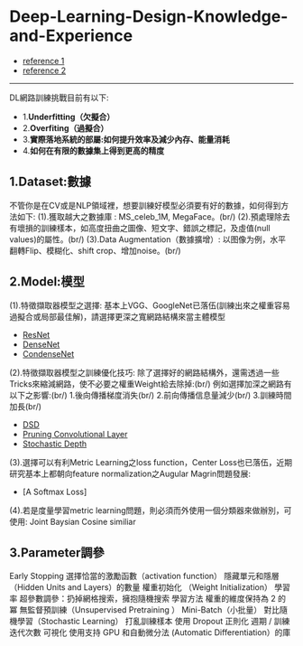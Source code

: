 # Deep-Learning-Design-Knowledge-and-Experience
- [reference 1](https://www.zhihu.com/people/zhou-yi-nan-42/activities)
- [reference 2](https://www.leiphone.com/news/201701/gOwAU7YFQkJcFkVB.html)
---
DL網路訓練挑戰目前有以下:
- 1.**Underfitting（欠擬合）**
- 2.**Overfiting（過擬合）**
- 3.**實際落地系統的部屬:如何提升效率及減少內存、能量消耗**
- 4.**如何在有限的數據集上得到更高的精度**


## 1.Dataset:數據
不管你是在CV或是NLP領域裡，想要訓練好模型必須要有好的數據，如何得到方法如下:
(1).獲取越大之數據庫 : MS_celeb_1M, MegaFace。(br/)
(2).預處理除去有壞損的訓練樣本，如高度扭曲之圖像、短文字、錯誤之標記，及虛值(null values)的屬性。(br/)
(3).Data Augmentation（數據擴增）: 以图像为例，水平翻轉Flip、模糊化、shift crop、增加noise。(br/)


## 2.Model:模型
(1).特徵擷取器模型之選擇:
基本上VGG、GoogleNet已落伍(訓練出來之權重容易過擬合或局部最佳解)，請選擇更深之寬網路結構來當主體模型
- [ResNet](https://arxiv.org/pdf/1512.03385.pdf)
- [DenseNet](https://arxiv.org/pdf/1608.06993.pdf)
- [CondenseNet](https://arxiv.org/pdf/1711.09224.pdf)

(2).特徵擷取器模型之訓練優化技巧:
除了選擇好的網路結構外，還需透過一些Tricks來縮減網路，使不必要之權重Weight給去除掉:(br/)
例如選擇加深之網路有以下之影響:(br/)
1.後向傳播梯度消失(br/)
2.前向傳播信息量減少(br/)
3.訓練時間加長(br/)
- [DSD](https://arxiv.org/abs/1607.04381)
- [Pruning Convolutional Layer](https://arxiv.org/pdf/1611.06440.pdf)
- [Stochastic Depth](https://arxiv.org/pdf/1603.09382.pdf)

(3).選擇可以有利Metric Learning之loss function，Center Loss也已落伍，近期研究基本上都朝向feature normalization之Augular Magrin問題發展:
- [A Softmax Loss]

(4).若是度量學習metric learning問題，則必須而外使用一個分類器來做辦別，可使用:
Joint Baysian
Cosine similiar




## 3.Parameter調參
Early Stopping
選擇恰當的激勵函數（activation function）
隱藏單元和隱層（Hidden Units and Layers）的數量
權重初始化 （Weight Initialization）
學習率
超參數調參：扔掉網格搜索，擁抱隨機搜索
學習方法
權重的維度保持為 2 的冪
無監督預訓練（Unsupervised Pretraining ）
Mini-Batch（小批量） 對比隨機學習（Stochastic Learning）
打亂訓練樣本
使用 Dropout 正則化
週期 / 訓練迭代次數
可視化
使用支持 GPU 和自動微分法 (Automatic Differentiation）的庫




